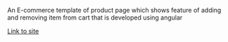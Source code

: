  An E-commerce template of product page which shows feature of adding and removing item from cart that is developed using angular

 [Link to site](https://hsahu615.github.io/ecommerce/)
